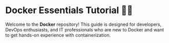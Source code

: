 # Docker Essentials Tutorial 🚢🐳

Welcome to the **Docker** repository! This guide is designed for developers, DevOps enthusiasts, and IT professionals who are new to Docker and want to get hands-on experience with containerization.
